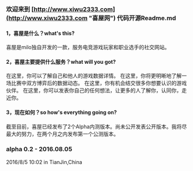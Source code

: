 ### 欢迎来到 [http://www.xiwu2333.com](http://www.xiwu2333.com "喜屋网") 代码开源Readme.md


#### 1，喜屋是什么？what's this?
喜屋是milo独自开发的一款，服务电竞游戏玩家和职业选手的社交网站。


#### 2，喜屋主要提供什么服务？what will you got?
在这里，你可以了解自己和他人的游戏数据详情。
在这里，你将更明晰地了解一场比赛中双方博弈后的数据动态。
在这里，你有机会结交很多你想要认识的游戏伙伴。
在这里，你可以发表你自己的任何想法，让更多的人了解你，认同你，走近你。


#### 3，现在如何？so how's everything going on?
截至目前，喜屋已经发布了2个Alpha内测版本。尚未公开发表公开版本。我将尽最大的努力，在两个月之内发布第一个公测版本。


### alpha 0.2 - 2016.08.05
2016/8/5 10:02 in TianJin,China
